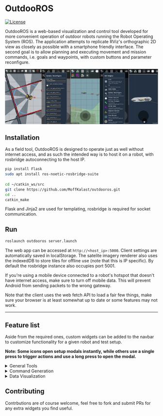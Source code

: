 # OutdooROS

[![License](https://img.shields.io/badge/License-BSD_3--Clause-blue.png)](https://opensource.org/licenses/BSD-3-Clause)

OutdooROS is a web-based visualization and control tool developed for more convenient operation of outdoor robots running the Robot Operating System (ROS). The application attempts to replicate RViz's orthographic 2D view as closely as possible with a smartphone friendly interface. The second goal is to allow planning and executing movement and mission commands, i.e. goals and waypoints, with custom buttons and parameter reconfigure.

<img src="wiki_assets/preview.jpg" alt=""/> 

## Installation

As a field tool, OutdooROS is designed to operate just as well without internet access, and as such the intended way is to host it on a robot, with rosbridge autoconnecting to the host IP. 

 ```bash
pip install Flask
sudo apt install ros-noetic-rosbridge-suite

cd ~/catkin_ws/src
git clone https://github.com/MoffKalast/outdooros.git
cd ..
catkin_make

 ```
 
Flask and Jinja2 are used for templating, rosbridge is required for socket communication.

## Run
```bash
roslaunch outdooros server.launch
```
The web app can be accessed at `http://<host_ip>:5000`. Client settings are automatically saved in localStorage. The satelite imagery renderer also uses the indexedDB to store tiles for offline use (note that this is IP specific). By default the rosbridge instance also occupies port 5001.

If you're using a mobile device connected to a robot's hotspot that doesn't have internet access, make sure to turn off mobile data. This will prevent Android from sending packets to the wrong gateway.

Note that the client uses the web fetch API to load a fair few things, make sure your browser is at least somewhat up to date or some features may not work.

----

## Feature list

Aside from the required ones, custom widgets can be added to the navbar to customize functionality for a given robot and test setup.

**Note: Some icons open setup modals instantly, while others use a single press to trigger actions and use a long press to open the modal.**

<details>
<summary> General Tools</summary>

#### <img src="wiki_assets/settings.png" alt="" title="Grid" width="30" height="30"/> Global Settings 

Set the background color and the fixed TF frame. Also has a button to reset the camera view to zero and default zoom.


#### <img src="wiki_assets/grid.png" alt="" title="Grid" width="30" height="30"/> Grid 

The adjustable metric grid. Currently renders only in the fixed frame.


#### <img src="wiki_assets/tf.png" alt="" title="TF" width="30" height="30"/> TF 

Renders TF frames, same options as in RViz for the most part.

#### <img src="wiki_assets/robotmodel.png" alt="" title="Robot Model" width="30" height="30"/> Robot Model 

Renders a 2D sprite to represent the robot model or any specific TF link. 

#### <img src="wiki_assets/reconfigure.png" alt="" title="Dynamic Reconfigure" width="30" height="30"/> Dynamic Reconfigure

Adjust configurations of all nodes supporting dynamic reconfigure params. Currently rather slow to load and update, but will make sure parameters are current. It treats ints as floats due to type autodetection problems.

#### <img src="wiki_assets/rosbag.png" alt="" title="Bag Recorder" width="30" height="30"/> Bag Recorder

Recording specified topics by calling rosbag record via proxy.

#### <img src="wiki_assets/nodemgr.png" alt="" title="Node Manager" width="30" height="30"/> Node Manager

See info printouts of a specific node, kill nodes, launch nodes, that sort of thing.

#### <img src="wiki_assets/add.png" alt="" title="Add new visualizer/widget" width="30" height="30"/> Add new visualizer/widget

Self explanatory.

</details>

<details>
<summary> Command Generation</summary>

#### <img src="wiki_assets/joystick.png" alt="" title="Teleop Joystick" width="30" height="30"/> Teleop Joystick

Joystick used for publishing Twist messages, can be positioned anywhere on the screen and switched into holonomic mode.

#### <img src="wiki_assets/initialpose.png" alt="" title="2D Pose Estimate" width="30" height="30"/> 2D Pose Estimate

Send the /initialpose for navigation startup. Long press to open setup menu.

#### <img src="wiki_assets/simplegoal.png" alt="" title="2D Nav Goal" width="30" height="30"/> 2D Nav Goal 

Send a /move_base_simple/goal. Long press to open setup menu.

#### <img src="wiki_assets/waypoints.png" alt="" title="Waypoint Mission" width="30" height="30"/> Waypoint Mission 

Create missions with multiple waypoints, then send them as a Path message. Single tap to add a point, single tap to remove an existing one, hold and drag to move points. Adding a point on an existing line will add it between those two points. Long press to open setup menu.

#### <img src="wiki_assets/area.png" alt="" title="Area Mission" width="30" height="30"/> Area Mission

Drag to select an area and publish it to a PolygonStamped topic. Since the area is a rectangle, the first polygon vertex will be at the cursor press, and the third vertex will be the press released point. Long press to open setup menu.

#### <img src="wiki_assets/button.png" alt="" title="Button" width="30" height="30"/> Button

A button with customizable text that displays the last message sent on a Bool topic and sends the inverse to toggle it when pressed. Also supports just sending messages to an Empty topic. Long press to open setup menu.

</details>

<details>
<summary>Data Visualization</summary>

#### <img src="wiki_assets/map.png" alt="" title="Map" width="30" height="30"/> Map

Display an OccupancyGrid. Also has some experimental map_server controls for saving and loading maps.

#### <img src="wiki_assets/satelite.png" alt="" title="Satellite Tiles" width="30" height="30"/> Satellite Tiles

Display satelite imagery, by default from OpenStreetMap. Requires a Fix origin with the correct frame in its header.

#### <img src="wiki_assets/battery.png" alt="" title="Battery" width="30" height="30"/> Battery

Display a BatteryState message.

#### <img src="wiki_assets/markerarray.png" alt="" title="Marker Array" width="30" height="30"/> Marker Array

Visualize a MarkerArray. Currently supported types are ARROW, CUBE, SPHERE, CYLIDER, LINE_STRIP and TEXT_VIEW_FACING. Since each of these widgets adds another canvas layer, it makes more sense to aggregate regular Marker messages into a Marker Array to avoid some of that overhead.

#### <img src="wiki_assets/path.png" alt="" title="Path" width="30" height="30"/> Path

Render a Path message for navigation debugging.

#### <img src="wiki_assets/sonar.png" alt="" title="Range" width="30" height="30"/> Range

Render a Range message on the main view. Supports grouping multiple messages onto the same topic, as long as the tf frames are different. 

#### <img src="wiki_assets/scan.png" alt="" title="LaserScan" width="30" height="30"/> LaserScan

Display a LaserScan message on the main view. Heavily throttled by default.

#### <img src="wiki_assets/posewithcovariancestamped.png" alt="" title="PoseWithCovarianceStamped" width="30" height="30"/> Pose with Covariance (Stamped)

Display a PoseWithCovarianceStamped message. The covariance rendering is currently experimental and will likely only display correctly for spherical covariance.

#### <img src="wiki_assets/temp.png" alt="" title="Temperature" width="30" height="30"/> Temperature

Display a Temperature message. Only as a widget for now, not on the view itself.

</details>

## Contributing

Contrbutions are of course welcome, feel free to fork and submit PRs for any extra widgets you find useful.
